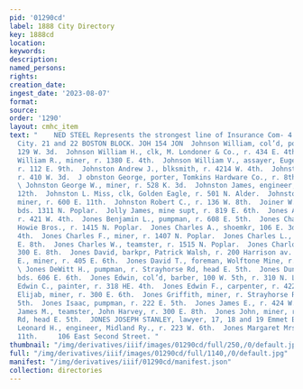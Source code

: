 ```yaml
---
pid: '01290cd'
label: 1888 City Directory
key: 1888cd
location: 
keywords: 
description: 
named_persons: 
rights: 
creation_date: 
ingest_date: '2023-08-07'
format: 
source: 
order: '1290'
layout: cmhc_item
text: "    NED STEEL Represents the strongest line of Insurance Com- 4 panies in the
  City. 21 and 22 BOSTON BLOCK. JOH 154 JON  Johnson William, col’d, porter, r. rear
  129 W. 3d.  Johnson William H., clk, M. Londoner & Co., r. 434 E. 4th.  Johnson
  William R., miner, r. 1380 E. 4th.  Johnson William V., assayer, Eugene Stevens,
  r. 112 E. 9th.  Johnston Andrew J., blksmith, r. 4214 W. 4th.  Johnston A. C., carpenter,
  r. 410 W. 3d.  J obnston George, porter, Tomkins Hardware Co., r. 8th, cor, oplar.
  \ Johnston George W., miner, r. 528 K. 3d.  Johnston James, engineer, r. 414 E.
  12th.  Johnston L. Miss, clk, Golden Eagle, r. 501 N. Alder.  Johnston Maxwell M.,
  miner, r. 600 E. 11th.  Johnston Robert C., r. 136 W. 8th.  Joiner W. H., engineer,
  bds. 1311 N. Poplar.  Jolly James, mine supt, r. 819 E. 6th.  Jones Arthur J., miner,
  r. 421 W. 4th.  Jones Benjamin L., pumpman, r. 608 E. 5th.  Jones Charles, clk,
  Howie Bros., r. 1415 N. Poplar.  Jones Charles A., shoemkr, 106 E. 3d, r. 421 W.
  4th.  Jones Charles F., miner, r. 1407 N. Poplar.  Jones Charles L., miner, r. 300
  E. 8th.  Jones Charles W., teamster, r. 1515 N. Poplar.  Jones Charlotte Mrs., r.
  300 E. 8th.  Jones David, barkpr, Patrick Walsh, r. 200 Harrison av.  Jones David
  E., miner, r. 405 E. 6th.  Jones David T., foreman, Wolftone Mine, r. 814 N. Alder.
  \ Jones DeWitt H., pumpman, r. Strayhorse Rd, head E. 5th.  Jones Duncan, miner,
  bds. 606 E. 6th.  Jones Edwin, col’d, barber, 100 W. 5th, r. 310 N. Leiter av.  Jones
  Edwin C., painter, r. 318 HE. 4th.  Jones Edwin F., carpenter, r. 422 E. 5th.  Jones
  Elijab, miner, r. 300 E. 6th.  Jones Griffith, miner, r. Strayhorse Rd, head E.
  5th.  Jones Isaac, pumpman, r. 222 E. 5th.  Jones James E., r. 424 W. 4th. .  Jones
  James M., teamster, John Harvey, r. 300 E. 8th.  Jones John, miner, r. Strayhorse
  Rd, head E. 5th.  JONES JOSEPH STANLEY, lawyer, 17, 18 and 19 Emmet Blk.  Jones
  Leonard H., engineer, Midland Ry., r. 223 W. 6th.  Jones Margaret Mrs., r. 429 E.
  11th.     106 East Second Street. "
thumbnail: "/img/derivatives/iiif/images/01290cd/full/250,/0/default.jpg"
full: "/img/derivatives/iiif/images/01290cd/full/1140,/0/default.jpg"
manifest: "/img/derivatives/iiif/01290cd/manifest.json"
collection: directories
---
```


